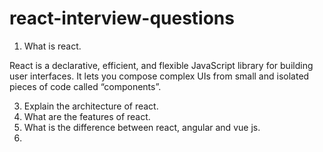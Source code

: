 # react-interview-questions


1. What is react.

React is a declarative, efficient, and flexible JavaScript library for building user interfaces. It lets you compose complex UIs from small and isolated pieces of code called “components”.


3. Explain the architecture of react.
4. What are the features of react.
5. What is the difference between react, angular and vue js.
6. 
